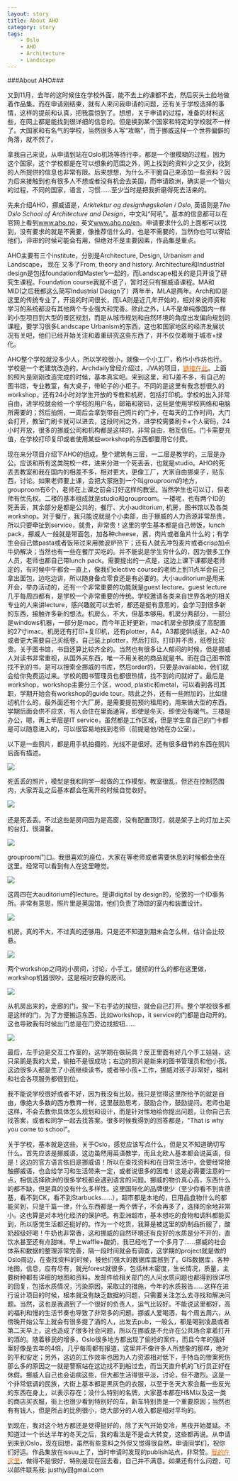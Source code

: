 ```yaml
---
layout: story
title: About AHO
category: story
tags:
    - Oslo
    - AHO
    - Architecture
    - Landscape
---
```


###About AHO###

又到11月，去年的这时候住在学校外面，能不去上的课都不去，然后灰头土脸地做着作品集。而在申请刚结束，就有人来问我申请的问题，还有关于学校选择的事情，这样的提前和认真，把我震惊到了。想想，关于申请的过程，准备的材料这些，在网上都是能找到很详细的信息的。但是换到某个国家和特定的学校就不一样了。大国家和有名气的学校，当然很多人写“攻略”，而于挪威这样一个世界偏僻的角落，就不然了。

拿我自己来说，从申请到站在Oslo机场等待行李，都是一个很模糊的过程，因为这个国家，这个学校都是在可以想象的范围之外，网上找到的资料少之又少，找到的人所提供的信息也非常有限。后来想想，为什么不干脆自己来添加一些资料？因为后来接触到也有很多人不想或者没有机会去美国，而申请欧洲，确实是一个恼火的过程，不同的国家，语言，习惯……至少当时是把我折磨得死去活来的。

先来介绍AHO，挪威语是，<em>Arkitektur og designhøgskolen i Oslo</em>, 英语则是<em>The Oslo School of Architecture and Design</em>，中文叫“阿吼”。基本的信息都可以在官网上看到<span style="color:#ff6600;"><a href="http://www.aho.no"><span style="color:#ff6600;">www.aho.no</span></a></span>，英文<span style="color:#ff6600;"><a href="http://www.aho.no"><span style="color:#ff6600;">www.aho.no/en</span></a></span>。申请要求什么的上面都可以找到，没有要求的就是不需要，像推荐信什么的，也是不需要的，当然你也可以寄给他们，评审的时候可能会有用，但绝对不是主要因素，作品集是重点。

AHO主要有三个institute，分别是Architecture, Design, Urbanism and Landscape， 现在 又多了From, theory and history. Architecture和Industrial design是包括foundation和Master’s一起的，而Landscape相关的是只开设了研究生课程。Foundation course我就不说了，暂时还只有挪威语课程。MA和MID(之后我都这么简写Industrial Design了）两年半，MLA是两年。Arch和ID是这里的传统专业了，开设的时间很长，而LA则是近几年开始的，相对来说师资和学习的系统都没有其他两个专业强大和完善。除此之外，LA不是单纯像国内一样的小型项目到大型的景区规划，而是从城市规划和自然环境的角度出发偏向规划的课程，要学习很多Landscape Urbanism的东西，这也和国家地区的经济发展状况有关吧，他们已经开始关注和着重研究这些东西了，并不仅仅着眼于城市+绿化。

AHO整个学校就没多少人，所以学校很小，就像一个小工厂，称作小作坊也行。学校是一个老建筑改造的，Archdaily曾经介绍过，JVA的项目，<span style="color:#ff6600;"><a href="http://www.archdaily.com/2240/oslo-school-of-architecture-jva/"><span style="color:#ff6600;">链接在此</span></a></span>。上面的照片是刚刚改造完成的时候，基本真实吧。来到这里，和TJ差不多，有自己的图书馆，专业教室，有大桌子，带轮子的小柜子。不同的是这里有我念想很久的workshop，还有24小时对学生开放的专教和机房，包括打印机。学校的出入非常自由，进学校就会给一个学校的用户名，邮箱和密码，这些是使用学校网络和电脑所需要的；然后拍照，一周后会拿到带自己照片的门卡，在每天的工作时间，大门会打开，教室门刷卡就可以进去，这段时间之外，进学校需要刷卡+个人密码，24小时开放，很多的挪威公司和机构都是这样的，非常自由，相互信任。门卡需要充值，在学校打印复印或者使用某些workshop的东西都要用它付费。

现在来分项目介绍下AHO的组成，整个建筑有三层，一二层是教学的，三层是办公。应该和所有这类院校一样，进来分进一个死丢丢，也就是studio。AHO的死丢丢教室和我在国内的相差不多，相对更大，更像工厂，大家自由挪桌子，贴东西，讨论。如果老师要上课，会把大家拖到一个叫grouproom的地方，grouproom有6个，老师在上课之前会订好这样的教室。当然学生也可以订，但老师有优先权。二楼的基本组成就是studio和grouproom。一楼呢，也有两个ID的死丢丢，其余部分是都是公共的，餐厅、大小auditorium, 机房，图书馆以及各类workshop。对于餐厅，我只能说就是个小卖部，由于挪威的人力资源非常昂贵，所以只要牵扯到service，就贵，非常贵！这里的学生基本都是自己带饭，lunch pack，挪威人一般就是带面包，加各种cheese，酱，肉片或者鱼片什么的；有学生会自己做pasta或者饭带过来用微波炉热下；还有人就去冲包麦片或者crisp加点牛奶解决；当然也有一些在餐厅买吃的。并不能说是学生穷什么的，因为很多工作人员，老师也都自己带lunch pack。需要提出的一点是，这边上课下课都是老师定的，有时候中午都会一直上，像我们elective course的老师上到11点半会自己拿出面包，边吃边讲，所以随身备点零食还是有必要的。大小auditorium是用来开会，举办活动的，还有一个非常重要的功能就是guest lecture。guest lecture几乎每周四都有，是学校一个非常重要的传统。学校邀请各类来自世界各地的相关专业的人来讲lecture，感兴趣就可以去听，都还是挺有意思的，会学习到很多新的东西，接触许多新的想法。机房么，不大，但基本够用。机房分两部分，一部分是windows机器，一部分是mac，而今年正好更新，mac机房全部换成了高配置的27寸imac。机房还有打印+复印机，还有plotter，A4，A3都提供纸张，A2-A0或者更大需要自己买纸卷，自己装上plotter，然后打印。打印并不贵，纸卷比较贵。关于图书馆，书目还算比较齐全的。当然也有很多让人郁闷的时候，但是挪威人对读书非常重视，从国外买东西，唯一不用关税的商品就是书。而在自己图书馆找不到的书，是可以搜索全挪威的书库，然后order的，只要是available，他们就会给你免费运过来。学校的图书管理员也都很热情，找不到的问就好了。最后是workshop，workshop主要分三个区，wood, plastic和metal，可以看到各司其职，学期开始会有workshop的guide tour。除此之外，还有一些附加的，比如缝纫机什么的，最外面还有个大厂房，是需要提前预约租用的，用来做大型的东西，学期后面会供不应求，有人会住在里面通宵，即使是冬天，即使没有暖气。三楼是办公，嗯，再上半层是IT service，虽然都是工作区域，但是学生拿自己的门卡都是可以随意进入的，可以很容易地找到老师（前提是他/她在办公室）。

以下是一些照片，都是用手机拍摄的，光线不是很好。还有很多细节的东西在照片后面有描述。

![](http://windsdiary.files.wordpress.com/2011/11/20111117_0142.jpg)

死丢丢的照片，模型是我和同学一起做的工作模型。教室很乱，但还在控制范围内，大家弄乱之后基本都会在离开的时候自觉收好。

![](http://windsdiary.files.wordpress.com/2011/11/20111117_025.jpg) 

还是死丢丢。不过这些是房间因为是高窗，没有配置顶灯，就是架子上的灯加上买的台灯。很温馨。

![](http://windsdiary.files.wordpress.com/2011/11/20111117_046.jpg)

grouproom门口。我很喜欢的座位，大家在等老师或者需要休息的时候都会坐在这里。经常可以看到有人在这里睡觉。

![](http://windsdiary.files.wordpress.com/2011/11/20111117_002.jpg)

这周四在大auditorium的lecture。是讲digital by design的，伦敦的一个ID事务所。非常有意思，照片里是英国馆，他们负责了场馆的室内和装置设计。

![](http://windsdiary.files.wordpress.com/2011/11/20111117_041.jpg)

机房。真的不大，不过真的还够用。只是还不知道到期末会怎么样，估计会比较悬。

![](http://windsdiary.files.wordpress.com/2011/11/20111117_027.jpg)

两个workshop之间的小房间，讨论，小手工，缝纫的什么的都在这里做，workshop机器很吵，这是相对安静的房间。

![](http://windsdiary.files.wordpress.com/2011/11/20111117_009.jpg)

从机房出来的，走廊的门。按一下右手边的按钮，就会自己打开。整个学校很多都是这样的门，为了方便搬运东西，比如workshop，it service的门都是自动开的。这也导致我有时候出门总是在门旁边找按钮……

![](http://windsdiary.files.wordpress.com/2011/11/20111117_010-copy.jpg)

最后，左手边是交互工作室的，这学期在做玩具？反正里面有好几个手工娃娃，这只呆鹅是我的大爱，偷拍不是很成功；右边的照片是新来的图书管理员和他小孩，这边很多人都是生了小孩继续读书，或者带小孩+工作，挪威对孩子非常好，福利和社会各项服务都很到位。

我不能说学校很好或者不好，因为我没有比较。我只是觉得这里所给予的就是自由，像绝大多数的西方教育一样，这里鼓励思考，鼓励合作，鼓励提问。老师也是这样，不会去教你具体怎么规划和设计，而是针对性地给你提出问题，让你自己去找答案，或者和同学一起去找答案。很多时候我得到的回答都是，"That is why you come to school”。

关于学校，基本就是这些。关于Oslo，感觉应该写点什么，但是又不知道确切写什么。首先应该是挪威语，这边虽然用英语教学，而且北欧人基本都会说英语，但是！这边的官方语言依旧是挪威语！所以在查找资料和在日常生活中，会要经常接触挪威语，也会给学习和生活带来一定，或者说很多的困难！这是必需要注意的一点，相信选择欧洲的很多学校都会遇到语言的问题。挪威的物价真心高，东西什么的都不缺，但是真的没有什么多样性。这里国际化的品牌很少（至少你看不到肯德基，看不到CK，看不到Starbucks……），超市都是本地的，日用品食物什么的都能买到，只是千篇一律，什么东西都是一两个牌子，不会再多了，选择的余地非常小。这也算是对本地化经济的保护吧。有亚洲超市，基本想吃的食物和调料都能买到，所以感觉生活都还挺好的。作为一个吃货，我算是被这里的奶制品折服了，酸奶超级好喝！牛奶也非常香，这和挪威的自然环境还有良好的水质是分不开的，直饮水甚至还有点甜味。早上waffle+酸奶，我已经吃了一个多月了……挪威的社会体系和数据的整理非常完善，隔一段时间就会有调查，这学期的project就是做的Oslo周边，在查找资料的时候，被他们强大的数据库震撼到了。GIS数据库，各种地图，信息，应有尽有，就光forest就很多，包括林木密度，生长情况，质量，主要树种都有详细的地图和资料。发邮件给相关部门的人问水质问题也都得到很详尽的回复，包括水质情况，污染原因，采取过的措施，今年的水质报告……这样在进行设计项目的时候，根本就没有缺乏数据的问题，只需要关注怎么去寻找和解决问题。当然，这也是我遇到了一个很好的负责人，运气比较好。不能说这里都好，高的福利和慢的生活节奏也导致了非常多的问题。挪威人爱喝酒，每个周五周六，从傍晚开始公车上就会有很多提了酒的人，出发去pub，一般么，都是喝到凌晨或者第二天早上，这也造成了很多社会问题，所以在挪威是不允许在公共场合拿着打开的酒的。随着移民的增多，Oslo很多地方都出现了偷抢的案件，而且今年的强奸案好像是去年的4倍，几乎每周都有报道，这里并不像许多人所想象的那样，绝对的平和安定；另外，这边的工作效率也因为人力资源相对低下，于特岛的惨案死伤那么多的原因之一就是警察站在这边找不到船过去，而当天直升机的飞行员正好在休假。挪威人自己也会诟病这些，但大都生活得很平淡，讨论，但不激烈。这是一个非常低调的民族，大街上基本都是黑灰色的衣服，以至于冬天大家会戴一些反光的东西在身上，以表示存在；没什么特别的名牌，大家基本都在H&amp;M以及这一类的商店买衣服，街上也很少看到特别好的车，新车特别贵是一个重要原因；当然也有有钱人，但是所占的比例很小，绝大部分的人收入都是相对平均的。

到现在，我对这个地方都还是觉得挺好的，除了天气开始变冷，黑夜开始蔓延。不知道过一个长达半年的冬天之后，我的看法是不是会大转变，这些都再说。从申请到来到Oslo，现在回想，虽然有些意料之外但又觉得很自然。申请同学们，祝你们好运。作品集放在issuu上了，当时申请时发现的publish站点，非常赞。<span style="color:#ff6600;"><a href="http://issuu.com/windsdiary/docs/jingyuan_portfolio_2010"><span style="color:#ff6600;">我的在这里</span></a></span>，做得不是很好，特别是现在回去看，自己并不满意。如果还有什么问题，可以邮件联系我: justhjy囧gmail.com
